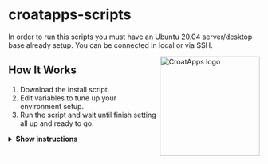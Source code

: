 # croatapps-scripts

In order to run this scripts you must have an Ubuntu 20.04 server/desktop base already setup. You can be connected in local or via SSH.

<img src="https://avatars.githubusercontent.com/u/37509725?v=4" align="right"
     alt="CroatApps logo" width="200" height="200">

## How It Works

1. Download the install script.
2. Edit variables to tune up your environment setup.
3. Run the script and wait until finish setting all up and ready to go.

<details><summary><b>Show instructions</b></summary>

### Download

Choose from below using `wget` or `curl` for download.

A. Download it using `wget`:

    ```sh
    $ wget https://github.com/CroatApps/croatapps-scripts/raw/main/install_croat.sh
    ```

B. Download it using `curl`:

    ```sh
    $ curl https://github.com/CroatApps/croatapps-scripts/raw/main/install_croat.sh
    ```


### Edit variables

For configuring the variables, we will be using `nano`, but you can chose whatever editing tools like.

1. Edit using `nano`:

    ```sh
    $ nano -l install_croat.sh
    ```

2. The most important variables are between lines 8-12, this ones tells the script if it will be a simple node, needs a wallet, it needs the pool setup... Please do not edit lines below line 40 unless you know what you are doing.


### Run it

1. Make it executable

    ```sh
    $ chmod +x install_croat.sh
    ```

2. Run must be done with `sudo` rights but can't be done under user `root` account:

    ```sh
    $ sudo install_croat.sh
    ```

### Ending

1. Leave the script running, depending on what you have selected it can take up to several hours.
2. At the end will notify when it's all done and fully setup or will print errors in console with exitting the script.
